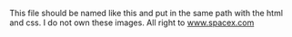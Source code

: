 This file should be named like this and put in the same path with the html and css.
I do not own these images.
All right to www.spacex.com
